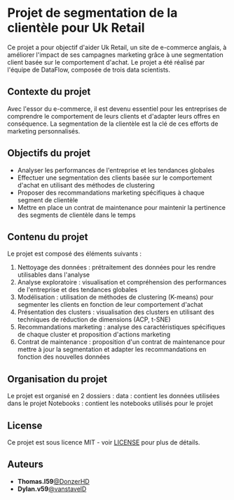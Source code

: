 # Projet de segmentation de la clientèle pour Uk Retail

Ce projet a pour objectif d'aider Uk Retail, un site de e-commerce anglais, à améliorer l'impact de ses campagnes marketing grâce à une segmentation client basée sur le comportement d'achat. Le projet a été réalisé par l'équipe de DataFlow, composée de trois data scientists.

## Contexte du projet

Avec l'essor du e-commerce, il est devenu essentiel pour les entreprises de comprendre le comportement de leurs clients et d'adapter leurs offres en conséquence. La segmentation de la clientèle est la clé de ces efforts de marketing personnalisés.

## Objectifs du projet

- Analyser les performances de l'entreprise et les tendances globales
- Effectuer une segmentation des clients basée sur le comportement d'achat en utilisant des méthodes de clustering
- Proposer des recommandations marketing spécifiques à chaque segment de clientèle
- Mettre en place un contrat de maintenance pour maintenir la pertinence des segments de clientèle dans le temps

## Contenu du projet

Le projet est composé des éléments suivants :

1. Nettoyage des données : prétraitement des données pour les rendre utilisables dans l'analyse
2. Analyse exploratoire : visualisation et compréhension des performances de l'entreprise et des tendances globales
3. Modélisation : utilisation de méthodes de clustering (K-means) pour segmenter les clients en fonction de leur comportement d'achat
4. Présentation des clusters : visualisation des clusters en utilisant des techniques de réduction de dimensions (ACP, t-SNE)
5. Recommandations marketing : analyse des caractéristiques spécifiques de chaque cluster et proposition d'actions marketing
6. Contrat de maintenance : proposition d'un contrat de maintenance pour mettre à jour la segmentation et adapter les recommandations en fonction des nouvelles données

## Organisation du projet

Le projet est organisé en 2 dossiers :
    data : contient les données utilisées dans le projet
    Notebooks : contient les notebooks utilisés pour le projet

## License
Ce projet est sous licence MIT - voir [LICENSE](LICENSE) pour plus de détails.

## Auteurs
* **Thomas.l59**[@DonzerHD](https://github.com/DonzerHD)
* **Dylan.v59**[@vanstavelD](https://github.com/vanstavelD)


